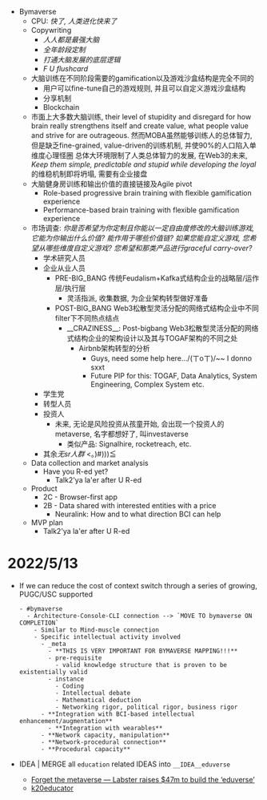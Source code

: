 - Bymaverse
  - CPU: *快了, 人类进化快来了*
  - Copywriting
    - *人人都是最强大脑*
    - *全年龄段定制*
    - *打通大脑发展的底层逻辑*
    - *F U flushcard*
  - 大脑训练在不同阶段需要的gamification以及游戏沙盒结构是完全不同的
    - 用户可以fine-tune自己的游戏规则, 并且可以自定义游戏沙盒结构
    - 分享机制
    - Blockchain
  - 市面上大多数大脑训练, their level of stupidity and disregard for how brain really strengthens itself and create value, what people value and strive for are outrageous. 然而MOBA虽然能够训练人的总体智力, 但是缺乏fine-grained, value-driven的训练机制, 并使90%的人口陷入单维度心理怪圈 总体大环境限制了人类总体智力的发展, 在Web3的未来, *Keep them simple, predictable and stupid while developing the loyal*的维稳机制即将坍塌, 需要有企业接盘
  - 大脑健身房训练和输出价值的直接链接及Agile pivot
    - Role-based progressive brain training with flexible gamification experience
    - Performance-based brain training with flexible gamification experience
  - 市场调查: *你是否希望为你定制且你能以一定自由度修改的大脑训练游戏, 它能为你输出什么价值? 能作用于哪些价值链? 如果您能自定义游戏, 您希望从哪些维度自定义游戏? 您希望和那类产品进行graceful carry-over?*
    - 学术研究人员
    - 企业从业人员
      - PRE-BIG_BANG 传统Feudalism+Kafka式结构企业的战略层/运作层/执行层
        - 灵活指派, 收集数据, 为企业架构转型做好准备
      - POST-BIG_BANG Web3松散型灵活分配的网络式结构企业中不同filter下不同热点结点
        - \_\_CRAZINESS\_\_: Post-bigbang Web3松散型灵活分配的网络式结构企业的架构设计以及其与TOGAF架构的不同之处
          - Airbnb架构转型的分析
            - Guys, need some help here.../(ㄒoㄒ)/~~ I donno sxxt
            - Future PIP for this: TOGAF, Data Analytics, System Engineering, Complex System etc.
    - 学生党
    - 转型人员
    - 投资人
      - 未来, 无论是风险投资从孩童开始, 会出现一个投资人的metaverse, 名字都想好了, 叫investaverse
        - 类似产品: Signalhire, rocketreach, etc.
    - 其余*无sr人群* <。)#)))≦
  - Data collection and market analysis
    - Have you R-ed yet?
      - Talk2'ya la'er after U R-ed
  - Product
    - 2C - Browser-first app
    - 2B - Data shared with interested entities with a price
      - Neuralink: How and to what direction BCI can help
  - MVP plan
    - Talk2'ya la'er after U R-ed


# 2022/5/13
- If we can reduce the cost of context switch through a series of growing, PUGC/USC supported 


      - #bymaverse
        - Architecture-Console-CLI connection --> `MOVE TO bymaverse ON COMPLETION`
          - Similar to Mind-muscle connection
          - Specific intellectual activity involved
            - _meta
              - **THIS IS VERY IMPORTANT FOR BYMAVERSE MAPPING!!!**
              - pre-requisite
                - valid knowledge structure that is proven to be existentially valid
              - instance
                - Coding
                - Intellectual debate
                - Mathematical deduction
                - Networking rigor, political rigor, business rigor
            - **Integration with BCI-based intellectual enhancement/augmentation**
              - **Integration with wearables**
            - **Network capacity, manipulation**
            - **Network-procedural connection**
            - **Procedural capacity**

- IDEA | MERGE all `education` related IDEAS into `__IDEA__eduverse`
  - [Forget the metaverse — Labster raises $47m to build the ‘eduverse’](https://sifted.eu/articles/labster-edtech-raise/)
  - [k20educator](https://www.k20educators.com/)